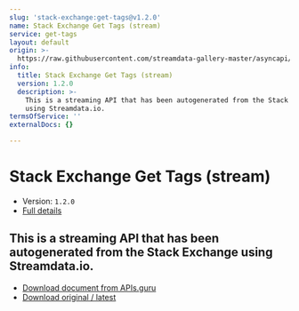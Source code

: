 ```yaml
---
slug: 'stack-exchange:get-tags@v1.2.0'
name: Stack Exchange Get Tags (stream)
service: get-tags
layout: default
origin: >-
  https://raw.githubusercontent.com/streamdata-gallery-master/asyncapi/master/_listings/stack-exchange/stack-exchange-get-tags-stream-async.md
info:
  title: Stack Exchange Get Tags (stream)
  version: 1.2.0
  description: >-
    This is a streaming API that has been autogenerated from the Stack Exchange
    using Streamdata.io.
termsOfService: ''
externalDocs: {}

---
```

# Stack Exchange Get Tags (stream)

* Version: `1.2.0`
* [Full details](../html/stack-exchange:get-tags@v1.2.0.html)



## This is a streaming API that has been autogenerated from the Stack Exchange using Streamdata.io.



* [Download document from APIs.guru](https://raw.githubusercontent.com/APIs-guru/asyncapi-directory/master/docs/APIs/stack-exchange%3Aget-tags%40v1.2.0.yaml)
* [Download original / latest](https://raw.githubusercontent.com/streamdata-gallery-master/asyncapi/master/_listings/stack-exchange/stack-exchange-get-tags-stream-async.md)

<script type="application/ld+json">
{
  "@context": "http://schema.org/",
  "@type": "WebAPI",
  "description": "This is a streaming API that has been autogenerated from the Stack Exchange using Streamdata.io.",
  "documentation": "",

  "name": "Stack Exchange Get Tags (stream)"
}
</script>
